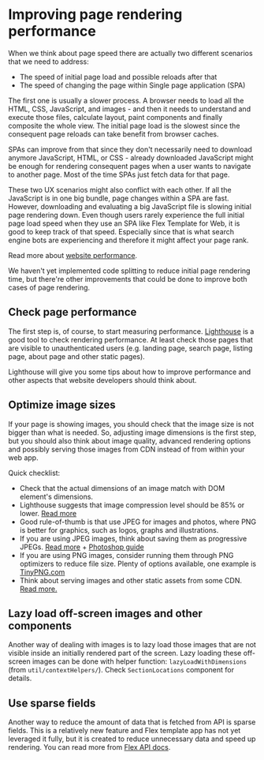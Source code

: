 # Improving page rendering performance

When we think about page speed there are actually two different scenarios that we need to address:

* The speed of initial page load and possible reloads after that
* The speed of changing the page within Single page application (SPA)

The first one is usually a slower process. A browser needs to load all the HTML, CSS, JavaScript,
and images - and then it needs to understand and execute those files, calculate layout, paint
components and finally composite the whole view. The initial page load is the slowest since the
consequent page reloads can take benefit from browser caches.

SPAs can improve from that since they don't necessarily need to download anymore JavaScript, HTML,
or CSS - already downloaded JavaScript might be enough for rendering consequent pages when a user
wants to navigate to another page. Most of the time SPAs just fetch data for that page.

These two UX scenarios might also conflict with each other. If all the JavaScript is in one big
bundle, page changes within a SPA are fast. However, downloading and evaluating a big JavaScript
file is slowing initial page rendering down. Even though users rarely experience the full initial
page load speed when they use an SPA like Flex Template for Web, it is good to keep track of that
speed. Especially since that is what search engine bots are experiencing and therefore it might
affect your page rank.

Read more about
[website performance](https://developers.google.com/web/fundamentals/performance/why-performance-matters/).

We haven't yet implemented code splitting to reduce initial page rendering time, but there're other
improvements that could be done to improve both cases of page rendering.

## Check page performance

The first step is, of course, to start measuring performance.
[Lighthouse](https://developers.google.com/web/tools/lighthouse/) is a good tool to check rendering
performance. At least check those pages that are visible to unauthenticated users (e.g. landing
page, search page, listing page, about page and other static pages).

Lighthouse will give you some tips about how to improve performance and other aspects that website
developers should think about.

## Optimize image sizes

If your page is showing images, you should check that the image size is not bigger than what is
needed. So, adjusting image dimensions is the first step, but you should also think about image
quality, advanced rendering options and possibly serving those images from CDN instead of from
within your web app.

Quick checklist:

* Check that the actual dimensions of an image match with DOM element's dimensions.
* Lighthouse suggests that image compression level should be 85% or lower.
  [Read more](https://developers.google.com/web/tools/lighthouse/audits/optimize-images)
* Good rule-of-thumb is that use JPEG for images and photos, where PNG is better for graphics, such
  as logos, graphs and illustrations.
* If you are using JPEG images, think about saving them as progressive JPEGs.
  [Read more](https://cloudinary.com/blog/progressive_jpegs_and_green_martians) +
  [Photoshop guide](https://helpx.adobe.com/photoshop-elements/using/optimizing-images-jpeg-format.html)
* If you are using PNG images, consider running them through PNG optimizers to reduce file size.
  Plenty of options available, one example is [TinyPNG.com](https://tinypng.com)
* Think about serving images and other static assets from some CDN.
  [Read more.](https://www.smashingmagazine.com/2017/04/content-delivery-network-optimize-images/)

## Lazy load off-screen images and other components

Another way of dealing with images is to lazy load those images that are not visible inside an
initially rendered part of the screen. Lazy loading these off-screen images can be done with helper
function: `lazyLoadWithDimensions` (from `util/contextHelpers/`). Check `SectionLocations` component
for details.

## Use sparse fields

Another way to reduce the amount of data that is fetched from API is sparse fields. This is a
relatively new feature and Flex template app has not yet leveraged it fully, but it is created to
reduce unnecessary data and speed up rendering. You can read more from
[Flex API docs](https://flex-docs.sharetribe.com/#sparse-attributes).
